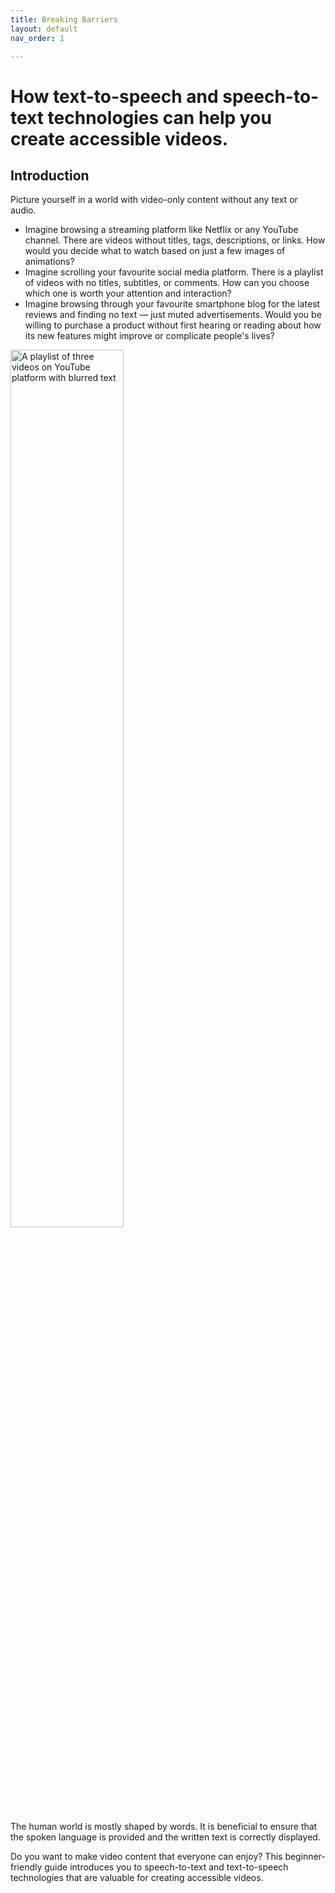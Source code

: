```yaml
---
title: Breaking Barriers
layout: default
nav_order: 1

---
```


# How text-to-speech and speech-to-text technologies can help you create accessible videos.

## Introduction
Picture yourself in a world with video-only content without any text or audio.

- Imagine browsing a streaming platform like Netflix or any YouTube channel. There are videos without titles, tags, descriptions, or links. How would you decide what to watch based on just a few images of animations?
- Imagine scrolling your favourite social media platform. There is a playlist of videos with no titles, subtitles, or comments. How can you choose which one is worth your attention and interaction?
- Imagine browsing through your favourite smartphone blog for the latest reviews and finding no text *—* just muted advertisements. Would you be willing to purchase a product without first hearing or reading about how its new features might improve or complicate people's lives?


<img src="../Images/YouTube_playlist_without_text.png" alt="A playlist of three videos on YouTube platform with blurred text" width="60%">


The human world is mostly shaped by words. It is beneficial to ensure that the spoken language is provided and the written text is correctly displayed.

Do you want to make video content that everyone can enjoy? 
This beginner-friendly guide introduces you to speech-to-text and text-to-speech technologies that are valuable for creating accessible videos.

